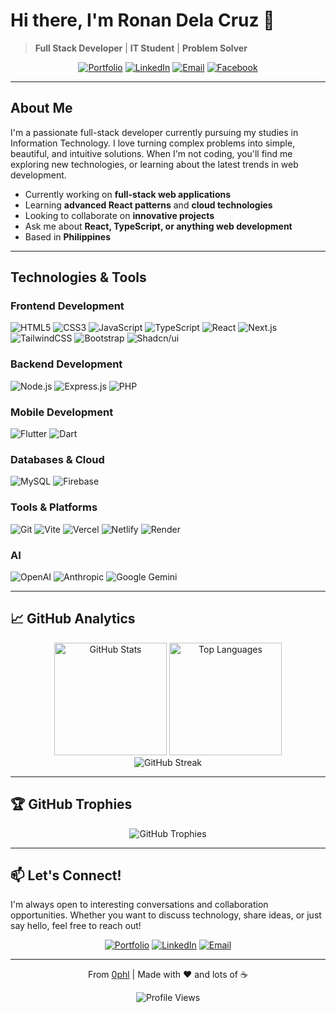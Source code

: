 # Hi there, I'm Ronan Dela Cruz 👋

>  **Full Stack Developer** |  **IT Student** |  **Problem Solver**

<div align="center">

[![Portfolio](https://img.shields.io/badge/🌐_Portfolio-Visit_Site-FF6B6B?style=for-the-badge&logoColor=white)](https://ronandelacruz.me/)
[![LinkedIn](https://img.shields.io/badge/LinkedIn-Connect-0077B5?style=for-the-badge&logo=linkedin&logoColor=white)](https://www.linkedin.com/in/ronan-dela-cruz-9661bb335/)
[![Email](https://img.shields.io/badge/Email-Get_In_Touch-EA4335?style=for-the-badge&logo=gmail&logoColor=white)](mailto:roncruz1503@gmail.com)
[![Facebook](https://img.shields.io/badge/Facebook-Follow-1877F2?style=for-the-badge&logo=facebook&logoColor=white)](https://www.facebook.com/0phl1)

</div>

---

##  About Me

I'm a passionate full-stack developer currently pursuing my studies in Information Technology. I love turning complex problems into simple, beautiful, and intuitive solutions. When I'm not coding, you'll find me exploring new technologies, or learning about the latest trends in web development.

-  Currently working on **full-stack web applications**
-  Learning **advanced React patterns** and **cloud technologies**
-  Looking to collaborate on **innovative projects**
-  Ask me about **React, TypeScript, or anything web development**
-  Based in **Philippines**

---

##  Technologies & Tools

### Frontend Development
<div align="left">

![HTML5](https://img.shields.io/badge/HTML5-E34F26?style=for-the-badge&logo=html5&logoColor=white)
![CSS3](https://img.shields.io/badge/CSS3-1572B6?style=for-the-badge&logo=css3&logoColor=white)
![JavaScript](https://img.shields.io/badge/JavaScript-F7DF1E?style=for-the-badge&logo=javascript&logoColor=black)
![TypeScript](https://img.shields.io/badge/TypeScript-007ACC?style=for-the-badge&logo=typescript&logoColor=white)
![React](https://img.shields.io/badge/React-20232A?style=for-the-badge&logo=react&logoColor=61DAFB)
![Next.js](https://img.shields.io/badge/Next.js-000000?style=for-the-badge&logo=next.js&logoColor=white)
![TailwindCSS](https://img.shields.io/badge/Tailwind_CSS-38B2AC?style=for-the-badge&logo=tailwind-css&logoColor=white)
![Bootstrap](https://img.shields.io/badge/Bootstrap-563D7C?style=for-the-badge&logo=bootstrap&logoColor=white)
![Shadcn/ui](https://img.shields.io/badge/shadcn%2Fui-000000?style=for-the-badge&logo=shadcnui&logoColor=white)

</div>

### Backend Development
<div align="left">

![Node.js](https://img.shields.io/badge/Node.js-43853D?style=for-the-badge&logo=node.js&logoColor=white)
![Express.js](https://img.shields.io/badge/Express.js-404D59?style=for-the-badge&logo=express&logoColor=white)
![PHP](https://img.shields.io/badge/PHP-777BB4?style=for-the-badge&logo=php&logoColor=white)

</div>

### Mobile Development
<div align="left">

![Flutter](https://img.shields.io/badge/Flutter-02569B?style=for-the-badge&logo=flutter&logoColor=white)
![Dart](https://img.shields.io/badge/Dart-0175C2?style=for-the-badge&logo=dart&logoColor=white)

</div>

### Databases & Cloud
<div align="left">

![MySQL](https://img.shields.io/badge/MySQL-4479A1?style=for-the-badge&logo=mysql&logoColor=white)
![Firebase](https://img.shields.io/badge/Firebase-039BE5?style=for-the-badge&logo=firebase&logoColor=white)

</div>

### Tools & Platforms
<div align="left">

![Git](https://img.shields.io/badge/Git-F05032?style=for-the-badge&logo=git&logoColor=white)
![Vite](https://img.shields.io/badge/Vite-646CFF?style=for-the-badge&logo=vite&logoColor=white)
![Vercel](https://img.shields.io/badge/Vercel-000000?style=for-the-badge&logo=vercel&logoColor=white)
![Netlify](https://img.shields.io/badge/Netlify-00C7B7?style=for-the-badge&logo=netlify&logoColor=white)
![Render](https://img.shields.io/badge/render-%23000000.svg?style=for-the-badge&logo=render&logoColor=orange)

</div>

### AI
<div align="left">

![OpenAI](https://img.shields.io/badge/OpenAI-412991?style=for-the-badge&logo=openai&logoColor=white)
![Anthropic](https://img.shields.io/badge/Anthropic-CD6155?style=for-the-badge&logo=anthropic&logoColor=white)
![Google Gemini](https://img.shields.io/badge/Google%20Gemini-4285F4?style=for-the-badge&logo=google&logoColor=white)

</div>

---

## 📈 GitHub Analytics

<div align="center">
  
  <img height="180em" src="https://github-readme-stats.vercel.app/api?username=0phl&theme=tokyonight&hide_border=true&include_all_commits=true&count_private=true&show_icons=true" alt="GitHub Stats" />
  <img height="180em" src="https://github-readme-stats.vercel.app/api/top-langs/?username=0phl&theme=tokyonight&hide_border=true&include_all_commits=true&count_private=true&layout=compact&langs_count=8" alt="Top Languages" />
  
</div>

<div align="center">
  
  <img src="https://github-readme-streak-stats.herokuapp.com/?user=0phl&theme=tokyonight&hide_border=true" alt="GitHub Streak" />
  
</div>

---

## 🏆 GitHub Trophies

<div align="center">
  
  <img src="https://github-profile-trophy.vercel.app/?username=0phl&theme=tokyonight&no-frame=true&no-bg=false&margin-w=4" alt="GitHub Trophies" />
  
</div>

---

## 📫 Let's Connect!

I'm always open to interesting conversations and collaboration opportunities. Whether you want to discuss technology, share ideas, or just say hello, feel free to reach out!

<div align="center">

[![Portfolio](https://img.shields.io/badge/Portfolio-FF5722?style=for-the-badge&logo=google-chrome&logoColor=white)](https://ronandelacruz.me/)
[![LinkedIn](https://img.shields.io/badge/LinkedIn-0077B5?style=for-the-badge&logo=linkedin&logoColor=white)](https://www.linkedin.com/in/ronan-dela-cruz-9661bb335/)
[![Email](https://img.shields.io/badge/Gmail-D14836?style=for-the-badge&logo=gmail&logoColor=white)](mailto:roncruz1503@gmail.com)

</div>

---

<div align="center">
  
  From [0phl](https://github.com/0phl) | Made with ❤️ and lots of ☕ 
  
  ![Profile Views](https://komarev.com/ghpvc/?username=0phl&label=Profile%20views&color=0e75b6&style=flat)
  
</div>
